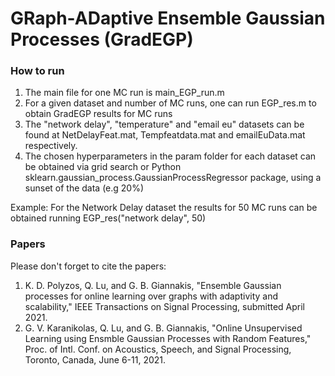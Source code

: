 # GRaph-ADaptive Ensemble Gaussian Processes (GradEGP)

### How to run 

1. The main file for one MC run is main_EGP_run.m
2. For a given dataset and number of MC runs, one can run  EGP_res.m to obtain GradEGP results for MC runs
3. The "network delay", "temperature" and "email eu" datasets can be found at  NetDelayFeat.mat, Tempfeatdata.mat and emailEuData.mat respectively.
4. The chosen hyperparameters in the param folder for each dataset can be obtained via grid search or Python sklearn.gaussian_process.GaussianProcessRegressor package, using a sunset of the data (e.g 20%)  

Example: For the Network Delay dataset the results for 50 MC runs can be obtained running EGP_res("network delay", 50)

### Papers

Please don't forget to cite the papers:

1. K. D. Polyzos, Q. Lu, and G. B. Giannakis, "Ensemble Gaussian processes for online learning over graphs with adaptivity and scalability," IEEE Transactions on Signal Processing, submitted April 2021.
2. G. V. Karanikolas, Q. Lu, and G. B. Giannakis, "Online Unsupervised Learning using Ensmble Gaussian Processes with Random Features," Proc. of Intl. Conf. on Acoustics, Speech, and Signal Processing, Toronto, Canada, June 6-11, 2021.
